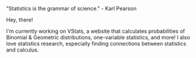 "Statistics is the grammar of science." - Karl Pearson

Hey, there! 

I'm currently working on VStats, a website that calculates probabilities of Binomial & Geometric distributions, one-variable statistics, and more! 
I also love statistics research, especially finding connections between statistics and calculus. 
